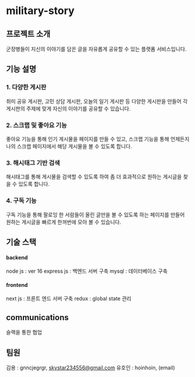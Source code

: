 # military-story

## 프로젝트 소개
군장병들이 지신의 이야기를 담은 글을 자유롭게 공유할 수 있는 플랫폼 서비스입니다.

## 기능 설명
### 1. 다양한 게시판
취미 공유 게시판, 고민 상담 게시판, 오늘의 일기 게시판 등 다양한 게시판을 만들어 각 게시판의 주제에 맞게 자신의 이야기를 공유할 수 있습니다.
### 2. 스크랩 및 좋아요 기능
좋아요 기능을 통해 인기 게시물을 페이지를 만들 수 있고, 스크랩 기능을 통해 언제든지 나의 스크랩 페이지에서 해당 게시물을 볼 수 있도록 합니다.
### 3. 해시태그 기반 검색
해시태그를 통해 게시물을 검색할 수 있도록 하여 좀 더 효과적으로 원하는 게시글을 찾을 수 있도록 합니다.
### 4. 구독 기능 
구독 기능을 통해 팔로잉 한 서람들이 올린 글만을 볼 수 있도록 하는 페이지를 만들어 원하는 게시글을 빠르게 한꺼번에 모아 볼 수 있습니다.

## 기술 스택
#### backend 
node js : ver 16
express js : 백엔드 서버 구축
mysql : 데이터베이스 구축
 
#### frontend
next js : 프론트 엔드 서버 구축
redux : global state 관리

## communications
슬랙을 통한 협업

## 팀원
김용 : gnncjegrgr, skystar234556@gmail.com
유호인 : hoinhoin, (email)

